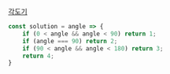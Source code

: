 [각도기](https://school.programmers.co.kr/learn/courses/30/lessons/120829)

```js
const solution = angle => {
    if (0 < angle && angle < 90) return 1;
    if (angle === 90) return 2;
    if (90 < angle && angle < 180) return 3;
    return 4;
}
```